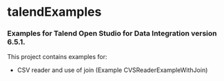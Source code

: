 # talendExamples

### Examples for Talend Open Studio for Data Integration version 6.5.1. 

This project contains examples for:
* CSV reader and use of join (Example CVSReaderExampleWithJoin)



